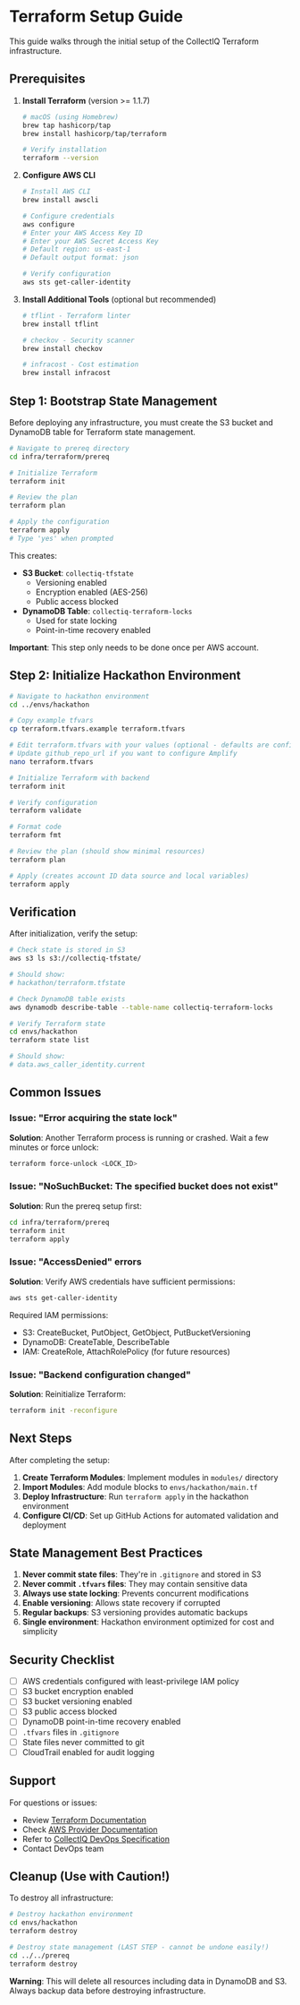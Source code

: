 # Terraform Setup Guide

This guide walks through the initial setup of the CollectIQ Terraform infrastructure.

## Prerequisites

1. **Install Terraform** (version >= 1.1.7)

   ```bash
   # macOS (using Homebrew)
   brew tap hashicorp/tap
   brew install hashicorp/tap/terraform

   # Verify installation
   terraform --version
   ```

2. **Configure AWS CLI**

   ```bash
   # Install AWS CLI
   brew install awscli

   # Configure credentials
   aws configure
   # Enter your AWS Access Key ID
   # Enter your AWS Secret Access Key
   # Default region: us-east-1
   # Default output format: json

   # Verify configuration
   aws sts get-caller-identity
   ```

3. **Install Additional Tools** (optional but recommended)

   ```bash
   # tflint - Terraform linter
   brew install tflint

   # checkov - Security scanner
   brew install checkov

   # infracost - Cost estimation
   brew install infracost
   ```

## Step 1: Bootstrap State Management

Before deploying any infrastructure, you must create the S3 bucket and DynamoDB table for Terraform state management.

```bash
# Navigate to prereq directory
cd infra/terraform/prereq

# Initialize Terraform
terraform init

# Review the plan
terraform plan

# Apply the configuration
terraform apply
# Type 'yes' when prompted
```

This creates:

- **S3 Bucket**: `collectiq-tfstate`
  - Versioning enabled
  - Encryption enabled (AES-256)
  - Public access blocked
- **DynamoDB Table**: `collectiq-terraform-locks`
  - Used for state locking
  - Point-in-time recovery enabled

**Important**: This step only needs to be done once per AWS account.

## Step 2: Initialize Hackathon Environment

```bash
# Navigate to hackathon environment
cd ../envs/hackathon

# Copy example tfvars
cp terraform.tfvars.example terraform.tfvars

# Edit terraform.tfvars with your values (optional - defaults are configured)
# Update github_repo_url if you want to configure Amplify
nano terraform.tfvars

# Initialize Terraform with backend
terraform init

# Verify configuration
terraform validate

# Format code
terraform fmt

# Review the plan (should show minimal resources)
terraform plan

# Apply (creates account ID data source and local variables)
terraform apply
```

## Verification

After initialization, verify the setup:

```bash
# Check state is stored in S3
aws s3 ls s3://collectiq-tfstate/

# Should show:
# hackathon/terraform.tfstate

# Check DynamoDB table exists
aws dynamodb describe-table --table-name collectiq-terraform-locks

# Verify Terraform state
cd envs/hackathon
terraform state list

# Should show:
# data.aws_caller_identity.current
```

## Common Issues

### Issue: "Error acquiring the state lock"

**Solution**: Another Terraform process is running or crashed. Wait a few minutes or force unlock:

```bash
terraform force-unlock <LOCK_ID>
```

### Issue: "NoSuchBucket: The specified bucket does not exist"

**Solution**: Run the prereq setup first:

```bash
cd infra/terraform/prereq
terraform init
terraform apply
```

### Issue: "AccessDenied" errors

**Solution**: Verify AWS credentials have sufficient permissions:

```bash
aws sts get-caller-identity
```

Required IAM permissions:

- S3: CreateBucket, PutObject, GetObject, PutBucketVersioning
- DynamoDB: CreateTable, DescribeTable
- IAM: CreateRole, AttachRolePolicy (for future resources)

### Issue: "Backend configuration changed"

**Solution**: Reinitialize Terraform:

```bash
terraform init -reconfigure
```

## Next Steps

After completing the setup:

1. **Create Terraform Modules**: Implement modules in `modules/` directory
2. **Import Modules**: Add module blocks to `envs/hackathon/main.tf`
3. **Deploy Infrastructure**: Run `terraform apply` in the hackathon environment
4. **Configure CI/CD**: Set up GitHub Actions for automated validation and deployment

## State Management Best Practices

1. **Never commit state files**: They're in `.gitignore` and stored in S3
2. **Never commit `.tfvars` files**: They may contain sensitive data
3. **Always use state locking**: Prevents concurrent modifications
4. **Enable versioning**: Allows state recovery if corrupted
5. **Regular backups**: S3 versioning provides automatic backups
6. **Single environment**: Hackathon environment optimized for cost and simplicity

## Security Checklist

- [ ] AWS credentials configured with least-privilege IAM policy
- [ ] S3 bucket encryption enabled
- [ ] S3 bucket versioning enabled
- [ ] S3 public access blocked
- [ ] DynamoDB point-in-time recovery enabled
- [ ] `.tfvars` files in `.gitignore`
- [ ] State files never committed to git
- [ ] CloudTrail enabled for audit logging

## Support

For questions or issues:

- Review [Terraform Documentation](https://www.terraform.io/docs)
- Check [AWS Provider Documentation](https://registry.terraform.io/providers/hashicorp/aws/latest/docs)
- Refer to [CollectIQ DevOps Specification](../../docs/DevOps/DevOps%20Project%20Specification.md)
- Contact DevOps team

## Cleanup (Use with Caution!)

To destroy all infrastructure:

```bash
# Destroy hackathon environment
cd envs/hackathon
terraform destroy

# Destroy state management (LAST STEP - cannot be undone easily!)
cd ../../prereq
terraform destroy
```

**Warning**: This will delete all resources including data in DynamoDB and S3. Always backup data before destroying infrastructure.
